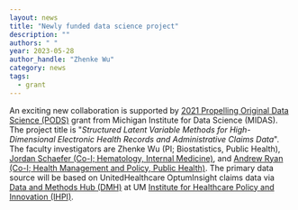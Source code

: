 ```yaml
---
layout: news
title: "Newly funded data science project"
description: ""
authors: " "
year: 2023-05-28
author_handle: "Zhenke Wu"
category: news
tags: 
  - grant
---
```


An exciting new collaboration is supported by [2021 Propelling Original Data Science (PODS)](https://midas.umich.edu/data-science-and-ai-funding-supports-healthcare-environment-anti-racism-and-other-research/) grant from Michigan Institute for Data Science (MIDAS). The project title is "*Structured Latent Variable Methods for High-Dimensional Electronic Health Records and Administrative Claims Data*". The faculty investigators are Zhenke Wu (PI; Biostatistics, Public Health), [Jordan Schaefer (Co-I; Hematology, Internal Medicine)](https://www.uofmhealth.org/profile/31661/jordan-kendall-schaefer-md), and [Andrew Ryan (Co-I; Health Management and Policy, Public Health)](https://sph.umich.edu/faculty-profiles/ryan-andrew.html). The primary data source will be based on UnitedHealthcare OptumInsight claims data via [Data and Methods Hub (DMH)](https://ihpi.umich.edu/member-resources/data-and-methods/available-datasets) at UM [Institute for Healthcare Policy and Innovation (IHPI)](https://ihpi.umich.edu/).